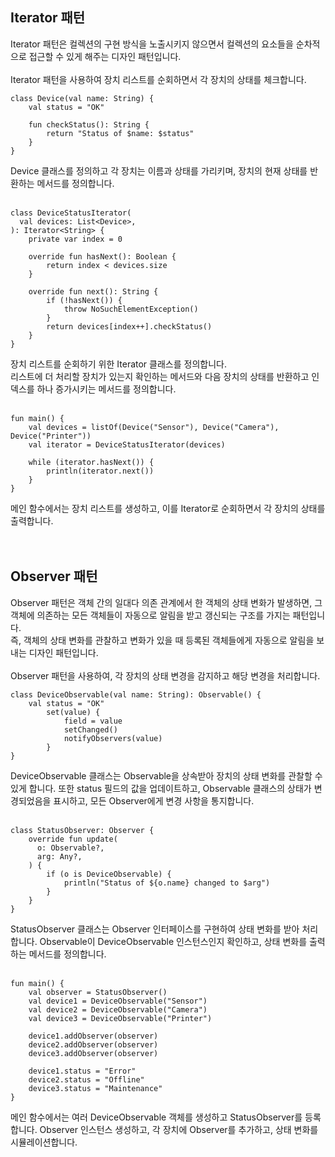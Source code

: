 ## Iterator 패턴
Iterator 패턴은 컬렉션의 구현 방식을 노출시키지 않으면서 컬렉션의 요소들을 순차적으로 접근할 수 있게 해주는 디자인 패턴입니다.
</br>
</br>
Iterator 패턴을 사용하여 장치 리스트를 순회하면서 각 장치의 상태를 체크합니다.
```kotiln
class Device(val name: String) {
    val status = "OK"

    fun checkStatus(): String {
        return "Status of $name: $status"
    }
}
```
Device 클래스를 정의하고 각 장치는 이름과 상태를 가리키며, 장치의 현재 상태를 반환하는 메서드를 정의합니다.
</br>
</br>
```kotiln
class DeviceStatusIterator(
  val devices: List<Device>,
): Iterator<String> {
    private var index = 0

    override fun hasNext(): Boolean {
        return index < devices.size
    }

    override fun next(): String {
        if (!hasNext()) {
            throw NoSuchElementException()
        }
        return devices[index++].checkStatus()
    }
}
```
장치 리스트를 순회하기 위한 Iterator 클래스를 정의합니다.  
리스트에 더 처리할 장치가 있는지 확인하는 메서드와 다음 장치의 상태를 반환하고 인덱스를 하나 증가시키는 메서드를 정의합니다.
</br>
</br>
```kotiln
fun main() {
    val devices = listOf(Device("Sensor"), Device("Camera"), Device("Printer"))
    val iterator = DeviceStatusIterator(devices)

    while (iterator.hasNext()) {
        println(iterator.next())
    }
}
```
메인 함수에서는 장치 리스트를 생성하고, 이를 Iterator로 순회하면서 각 장치의 상태를 출력합니다.
</br>
</br>
</br>

## Observer 패턴
Observer 패턴은 객체 간의 일대다 의존 관계에서 한 객체의 상태 변화가 발생하면, 그 객체에 의존하는 모든 객체들이 자동으로 알림을 받고 갱신되는 구조를 가지는 패턴입니다.  
즉, 객체의 상태 변화를 관찰하고 변화가 있을 때 등록된 객체들에게 자동으로 알림을 보내는 디자인 패턴입니다.
</br>
</br>
Observer 패턴을 사용하여, 각 장치의 상태 변경을 감지하고 해당 변경을 처리합니다.
```kotiln
class DeviceObservable(val name: String): Observable() {
    val status = "OK"
        set(value) {
            field = value
            setChanged()
            notifyObservers(value)
        }
}
```
DeviceObservable 클래스는 Observable을 상속받아 장치의 상태 변화를 관찰할 수 있게 합니다.
또한 status 필드의 값을 업데이트하고, Observable 클래스의 상태가 변경되었음을 표시하고, 모든 Observer에게 변경 사항을 통지합니다.
</br>
</br>
```kotiln
class StatusObserver: Observer {
    override fun update(
      o: Observable?,
      arg: Any?,
    ) {
        if (o is DeviceObservable) {
            println("Status of ${o.name} changed to $arg")
        }
    }
}
```
StatusObserver 클래스는 Observer 인터페이스를 구현하여 상태 변화를 받아 처리합니다.
Observable이 DeviceObservable 인스턴스인지 확인하고, 상태 변화를 출력하는 메서드를 정의합니다.
</br>
</br>
```kotiln
fun main() {
    val observer = StatusObserver()
    val device1 = DeviceObservable("Sensor")
    val device2 = DeviceObservable("Camera")
    val device3 = DeviceObservable("Printer")

    device1.addObserver(observer)
    device2.addObserver(observer)
    device3.addObserver(observer)

    device1.status = "Error"
    device2.status = "Offline"
    device3.status = "Maintenance"
}
```
메인 함수에서는 여러 DeviceObservable 객체를 생성하고 StatusObserver를 등록합니다.
Observer 인스턴스 생성하고, 각 장치에 Observer를 추가하고, 상태 변화를 시뮬레이션합니다.
